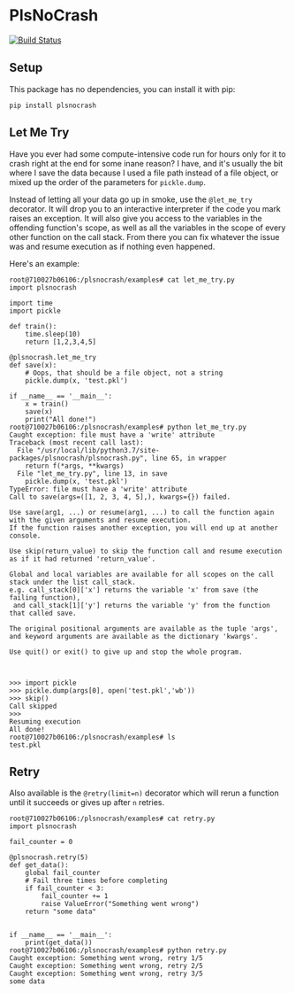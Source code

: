 # PlsNoCrash
[![Build Status](https://travis-ci.org/HenryWConklin/plsnocrash.svg?branch=master)](https://travis-ci.org/HenryWConklin/plsnocrash)

## Setup
This package has no dependencies, you can install it with pip:

```pip install plsnocrash```

## Let Me Try
Have you ever had some compute-intensive code run for hours only for it to crash right
at the end for some inane reason? I have, and it's usually the bit where I save the data
because I used a file path instead of a file object, or mixed up the order of the parameters
for `pickle.dump`. 

Instead of letting all your data go up in smoke, use the `@let_me_try` decorator. It will
drop you to an interactive interpreter if the code you mark raises an exception. It will
also give you access to the variables in the offending function's scope, as well as all
the variables in the scope of every other function on the call stack. From there
you can fix whatever the issue was and resume execution as if nothing even happened.


Here's an example:

```
root@710027b06106:/plsnocrash/examples# cat let_me_try.py
import plsnocrash

import time
import pickle

def train():
    time.sleep(10)
    return [1,2,3,4,5]

@plsnocrash.let_me_try
def save(x):
    # Oops, that should be a file object, not a string
    pickle.dump(x, 'test.pkl')

if __name__ == '__main__':
    x = train()
    save(x)
    print("All done!")
root@710027b06106:/plsnocrash/examples# python let_me_try.py
Caught exception: file must have a 'write' attribute
Traceback (most recent call last):
  File "/usr/local/lib/python3.7/site-packages/plsnocrash/plsnocrash.py", line 65, in wrapper
    return f(*args, **kwargs)
  File "let_me_try.py", line 13, in save
    pickle.dump(x, 'test.pkl')
TypeError: file must have a 'write' attribute
Call to save(args=([1, 2, 3, 4, 5],), kwargs={}) failed.

Use save(arg1, ...) or resume(arg1, ...) to call the function again with the given arguments and resume execution.
If the function raises another exception, you will end up at another console.

Use skip(return_value) to skip the function call and resume execution as if it had returned 'return_value'.

Global and local variables are available for all scopes on the call stack under the list call_stack. 
e.g. call_stack[0]['x'] returns the variable 'x' from save (the failing function), 
 and call_stack[1]['y'] returns the variable 'y' from the function that called save.

The original positional arguments are available as the tuple 'args', 
and keyword arguments are available as the dictionary 'kwargs'.

Use quit() or exit() to give up and stop the whole program.



>>> import pickle
>>> pickle.dump(args[0], open('test.pkl','wb'))
>>> skip()
Call skipped
>>>
Resuming execution
All done!
root@710027b06106:/plsnocrash/examples# ls
test.pkl
```

## Retry

Also available is the `@retry(limit=n)` decorator which will rerun a function until it succeeds or 
gives up after `n` retries.

```
root@710027b06106:/plsnocrash/examples# cat retry.py
import plsnocrash

fail_counter = 0

@plsnocrash.retry(5)
def get_data():
    global fail_counter
    # Fail three times before completing
    if fail_counter < 3:
        fail_counter += 1
        raise ValueError("Something went wrong")
    return "some data"


if __name__ == '__main__':
    print(get_data())
root@710027b06106:/plsnocrash/examples# python retry.py
Caught exception: Something went wrong, retry 1/5
Caught exception: Something went wrong, retry 2/5
Caught exception: Something went wrong, retry 3/5
some data
```
